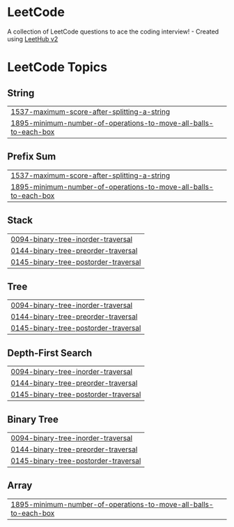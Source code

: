 # LeetCode
A collection of LeetCode questions to ace the coding interview! - Created using [LeetHub v2](https://github.com/arunbhardwaj/LeetHub-2.0)

<!---LeetCode Topics Start-->
# LeetCode Topics
## String
|  |
| ------- |
| [1537-maximum-score-after-splitting-a-string](https://github.com/GowriShankarAllam/LeetCode/tree/master/1537-maximum-score-after-splitting-a-string) |
| [1895-minimum-number-of-operations-to-move-all-balls-to-each-box](https://github.com/GowriShankarAllam/LeetCode/tree/master/1895-minimum-number-of-operations-to-move-all-balls-to-each-box) |
## Prefix Sum
|  |
| ------- |
| [1537-maximum-score-after-splitting-a-string](https://github.com/GowriShankarAllam/LeetCode/tree/master/1537-maximum-score-after-splitting-a-string) |
| [1895-minimum-number-of-operations-to-move-all-balls-to-each-box](https://github.com/GowriShankarAllam/LeetCode/tree/master/1895-minimum-number-of-operations-to-move-all-balls-to-each-box) |
## Stack
|  |
| ------- |
| [0094-binary-tree-inorder-traversal](https://github.com/GowriShankarAllam/LeetCode/tree/master/0094-binary-tree-inorder-traversal) |
| [0144-binary-tree-preorder-traversal](https://github.com/GowriShankarAllam/LeetCode/tree/master/0144-binary-tree-preorder-traversal) |
| [0145-binary-tree-postorder-traversal](https://github.com/GowriShankarAllam/LeetCode/tree/master/0145-binary-tree-postorder-traversal) |
## Tree
|  |
| ------- |
| [0094-binary-tree-inorder-traversal](https://github.com/GowriShankarAllam/LeetCode/tree/master/0094-binary-tree-inorder-traversal) |
| [0144-binary-tree-preorder-traversal](https://github.com/GowriShankarAllam/LeetCode/tree/master/0144-binary-tree-preorder-traversal) |
| [0145-binary-tree-postorder-traversal](https://github.com/GowriShankarAllam/LeetCode/tree/master/0145-binary-tree-postorder-traversal) |
## Depth-First Search
|  |
| ------- |
| [0094-binary-tree-inorder-traversal](https://github.com/GowriShankarAllam/LeetCode/tree/master/0094-binary-tree-inorder-traversal) |
| [0144-binary-tree-preorder-traversal](https://github.com/GowriShankarAllam/LeetCode/tree/master/0144-binary-tree-preorder-traversal) |
| [0145-binary-tree-postorder-traversal](https://github.com/GowriShankarAllam/LeetCode/tree/master/0145-binary-tree-postorder-traversal) |
## Binary Tree
|  |
| ------- |
| [0094-binary-tree-inorder-traversal](https://github.com/GowriShankarAllam/LeetCode/tree/master/0094-binary-tree-inorder-traversal) |
| [0144-binary-tree-preorder-traversal](https://github.com/GowriShankarAllam/LeetCode/tree/master/0144-binary-tree-preorder-traversal) |
| [0145-binary-tree-postorder-traversal](https://github.com/GowriShankarAllam/LeetCode/tree/master/0145-binary-tree-postorder-traversal) |
## Array
|  |
| ------- |
| [1895-minimum-number-of-operations-to-move-all-balls-to-each-box](https://github.com/GowriShankarAllam/LeetCode/tree/master/1895-minimum-number-of-operations-to-move-all-balls-to-each-box) |
<!---LeetCode Topics End-->